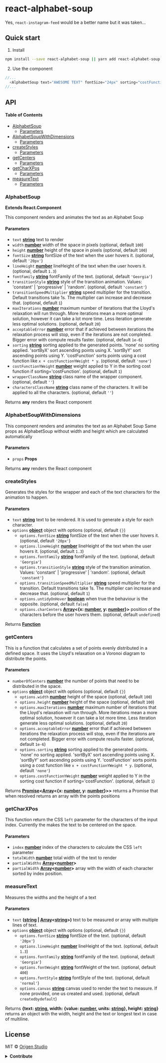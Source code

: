 # react-alphabet-soup

Yes, `react-instagram-feed` would be a better name but it was taken...

## Quick start

1.  Install 

```sh
npm install --save react-alphabet-soup || yarn add react-alphabet-soup
```

2.  Use the component

```js
//...
  <AlphabetSoup text="AWESOME TEXT" fontSize="24px" sorting="costFunction" costFunctionYWeight={3} />
//...
```

## API

<!-- Generated by documentation.js. Update this documentation by updating the source code. -->

#### Table of Contents

-   [AlphabetSoup](#alphabetsoup)
    -   [Parameters](#parameters)
-   [AlphabetSoupWithDimensions](#alphabetsoupwithdimensions)
    -   [Parameters](#parameters-1)
-   [createStyles](#createstyles)
    -   [Parameters](#parameters-2)
-   [getCenters](#getcenters)
    -   [Parameters](#parameters-3)
-   [getCharXPos](#getCharXPos)
    -   [Parameters](#parameters-4)
-   [measureText](#measuretext)
    -   [Parameters](#parameters-5)

### AlphabetSoup

**Extends React.Component**

This component renders and animates the text as an Alphabet Soup

#### Parameters

-   `text` **[string](https://developer.mozilla.org/docs/Web/JavaScript/Reference/Global_Objects/String)** text to render
-   `width` **[number](https://developer.mozilla.org/docs/Web/JavaScript/Reference/Global_Objects/Number)** width of the space in pixels (optional, default `100`)
-   `height` **[number](https://developer.mozilla.org/docs/Web/JavaScript/Reference/Global_Objects/Number)** height of the space in pixels (optional, default `100`)
-   `fontSize` **[string](https://developer.mozilla.org/docs/Web/JavaScript/Reference/Global_Objects/String)** fontSize of the text when the user hovers it. (optional, default `'20px'`)
-   `lineHeight` **[number](https://developer.mozilla.org/docs/Web/JavaScript/Reference/Global_Objects/Number)** lineHeight of the text when the user hovers it. (optional, default `1.3`)
-   `fontFamily` **[string](https://developer.mozilla.org/docs/Web/JavaScript/Reference/Global_Objects/String)** fontFamily of the text. (optional, default `'Georgia'`)
-   `transitionStyle` **[string](https://developer.mozilla.org/docs/Web/JavaScript/Reference/Global_Objects/String)** style of the transition animation. Values: 'constant' | 'progressive' | 'random'. (optional, default `'constant'`)
-   `transitionSpeedMultiplier` **[string](https://developer.mozilla.org/docs/Web/JavaScript/Reference/Global_Objects/String)** speed multiplier for the transition. Default transitions take 1s. The multiplier can increase and decrease that. (optional, default `1`)
-   `maxIterations` **[number](https://developer.mozilla.org/docs/Web/JavaScript/Reference/Global_Objects/Number)** maximum number of iterations that the Lloyd's relaxation will run through.
    More iterations mean a more optimal solution, however it can take a lot more time. Less iteration generate less optimal solutions. (optional, default `20`)
-   `acceptableError` **[number](https://developer.mozilla.org/docs/Web/JavaScript/Reference/Global_Objects/Number)** error that if achieved between iterations the relaxation process will stop, even if the iterations are not completed.
    Bigger error with compute results faster. (optional, default `1e-6`)
-   `sorting` **[string](https://developer.mozilla.org/docs/Web/JavaScript/Reference/Global_Objects/String)** sorting applied to the generated points. 'none' no sorting applied. 'sortByX' sort ascending points using X.
    'sortByY' sort ascending points using Y. 'costFunction' sorts points using a cost function like `x + costFunctionYWeight * y`. (optional, default `'none'`)
-   `costFunctionYWeight` **[number](https://developer.mozilla.org/docs/Web/JavaScript/Reference/Global_Objects/Number)** weight applied to Y in the sorting cost function if sorting='costFunction'. (optional, default `1`)
-   `wrapperClassName` **[string](https://developer.mozilla.org/docs/Web/JavaScript/Reference/Global_Objects/String)** class name of the wrapper component. (optional, default `''`)
-   `charactersClassName` **[string](https://developer.mozilla.org/docs/Web/JavaScript/Reference/Global_Objects/String)** class name of the characters. It will be applied to all the characters. (optional, default `''`)

Returns **any** renders the React component

### AlphabetSoupWithDimensions

This component renders and animates the text as an Alphabet Soup
Same props as AlphabetSoup without width and height which are calculated automatically

#### Parameters

-   `props` **Props** 

Returns **any** renders the React component

### createStyles

Generates the styles for the wrapper and each of the text characters for the animation to happen.

#### Parameters

-   `text` **[string](https://developer.mozilla.org/docs/Web/JavaScript/Reference/Global_Objects/String)** text to be rendered. It is used to generate a style for each character.
-   `options` **[object](https://developer.mozilla.org/docs/Web/JavaScript/Reference/Global_Objects/Object)** object with options (optional, default `{}`)
    -   `options.fontSize` **[string](https://developer.mozilla.org/docs/Web/JavaScript/Reference/Global_Objects/String)** fontSize of the text when the user hovers it. (optional, default `'20px'`)
    -   `options.lineHeight` **[number](https://developer.mozilla.org/docs/Web/JavaScript/Reference/Global_Objects/Number)** lineHeight of the text when the user hovers it. (optional, default `1.3`)
    -   `options.fontFamily` **[string](https://developer.mozilla.org/docs/Web/JavaScript/Reference/Global_Objects/String)** fontFamily of the text. (optional, default `'Georgia'`)
    -   `options.transitionStyle` **[string](https://developer.mozilla.org/docs/Web/JavaScript/Reference/Global_Objects/String)** style of the transition animation. Values: 'constant' | 'progressive' | 'random'. (optional, default `'constant'`)
    -   `options.transitionSpeedMultiplier` **[string](https://developer.mozilla.org/docs/Web/JavaScript/Reference/Global_Objects/String)** speed multiplier for the transition. Default transitions take 1s. The multiplier can increase and decrease that. (optional, default `1`)
    -   `options.untidyOnHover` **[boolean](https://developer.mozilla.org/docs/Web/JavaScript/Reference/Global_Objects/Boolean)** when true the behaviour is the opposite. (optional, default `false`)
    -   `options.charCenters` **[Array](https://developer.mozilla.org/docs/Web/JavaScript/Reference/Global_Objects/Array)&lt;{x: [number](https://developer.mozilla.org/docs/Web/JavaScript/Reference/Global_Objects/Number), y: [number](https://developer.mozilla.org/docs/Web/JavaScript/Reference/Global_Objects/Number)}>** position of the characters before the user hovers them. (optional, default `undefined`)

Returns **[Function](https://developer.mozilla.org/docs/Web/JavaScript/Reference/Statements/function)** 

### getCenters

This is a function that calculates a set of points evenly distributed in a defined space.
It uses the Lloyd's relaxation on a Voronoi diagram to distribute the points.

#### Parameters

-   `numberOfCenters` **[number](https://developer.mozilla.org/docs/Web/JavaScript/Reference/Global_Objects/Number)** the number of points that need to be distributed in the space.
-   `options` **[object](https://developer.mozilla.org/docs/Web/JavaScript/Reference/Global_Objects/Object)** object with options (optional, default `{}`)
    -   `options.width` **[number](https://developer.mozilla.org/docs/Web/JavaScript/Reference/Global_Objects/Number)** height of the space (optional, default `100`)
    -   `options.height` **[number](https://developer.mozilla.org/docs/Web/JavaScript/Reference/Global_Objects/Number)** height of the space (optional, default `100`)
    -   `options.maxIterations` **[number](https://developer.mozilla.org/docs/Web/JavaScript/Reference/Global_Objects/Number)** maximum number of iterations that the Lloyd's relaxation will run through.
        More iterations mean a more optimal solution, however it can take a lot more time. Less iteration generate less optimal solutions. (optional, default `20`)
    -   `options.acceptableError` **[number](https://developer.mozilla.org/docs/Web/JavaScript/Reference/Global_Objects/Number)** error that if achieved between iterations the relaxation process will stop, even if the iterations are not completed.
        Bigger error with compute results faster. (optional, default `1e-6`)
    -   `options.sorting` **[string](https://developer.mozilla.org/docs/Web/JavaScript/Reference/Global_Objects/String)** sorting applied to the generated points. 'none' no sorting applied. 'sortByX' sort ascending points using X.
        'sortByY' sort ascending points using Y. 'costFunction' sorts points using a cost function like `x + costFunctionYWeight * y`. (optional, default `'none'`)
    -   `options.costFunctionYWeight` **[number](https://developer.mozilla.org/docs/Web/JavaScript/Reference/Global_Objects/Number)** weight applied to Y in the sorting cost function if sorting='costFunction'. (optional, default `1`)

Returns **[Promise](https://developer.mozilla.org/docs/Web/JavaScript/Reference/Global_Objects/Promise)&lt;[Array](https://developer.mozilla.org/docs/Web/JavaScript/Reference/Global_Objects/Array)&lt;{x: [number](https://developer.mozilla.org/docs/Web/JavaScript/Reference/Global_Objects/Number), y: [number](https://developer.mozilla.org/docs/Web/JavaScript/Reference/Global_Objects/Number)}>>** returns a Promise that when resolved returns an array with the points positions

### getCharXPos

This function return the CSS `left` parameter for the characters of the input index.
Currently the makes the text to be centered on the space.

#### Parameters

-   `index` **[number](https://developer.mozilla.org/docs/Web/JavaScript/Reference/Global_Objects/Number)** index of the characters to calculate the CSS `left` parameter
-   `totalWidth` **[number](https://developer.mozilla.org/docs/Web/JavaScript/Reference/Global_Objects/Number)** total width of the text to render
-   `partialWidths` **[Array](https://developer.mozilla.org/docs/Web/JavaScript/Reference/Global_Objects/Array)&lt;[number](https://developer.mozilla.org/docs/Web/JavaScript/Reference/Global_Objects/Number)>** 
-   `partialWidth` **[Array](https://developer.mozilla.org/docs/Web/JavaScript/Reference/Global_Objects/Array)&lt;[number](https://developer.mozilla.org/docs/Web/JavaScript/Reference/Global_Objects/Number)>** array with the width of each character sorted by index position.

### measureText

Measures the widths and the height of a text

#### Parameters

-   `text` **([string](https://developer.mozilla.org/docs/Web/JavaScript/Reference/Global_Objects/String) \| [Array](https://developer.mozilla.org/docs/Web/JavaScript/Reference/Global_Objects/Array)&lt;[string](https://developer.mozilla.org/docs/Web/JavaScript/Reference/Global_Objects/String)>)** text to be measured or array with multiple lines of text.
-   `options` **[object](https://developer.mozilla.org/docs/Web/JavaScript/Reference/Global_Objects/Object)** object with options (optional, default `{}`)
    -   `options.fontSize` **[string](https://developer.mozilla.org/docs/Web/JavaScript/Reference/Global_Objects/String)** fontSize of the text. (optional, default `'20px'`)
    -   `options.lineHeight` **[number](https://developer.mozilla.org/docs/Web/JavaScript/Reference/Global_Objects/Number)** lineHeight of the text. (optional, default `1.3`)
    -   `options.fontFamily` **[string](https://developer.mozilla.org/docs/Web/JavaScript/Reference/Global_Objects/String)** fontFamily of the text. (optional, default `'Georgia'`)
    -   `options.fontWeight` **[string](https://developer.mozilla.org/docs/Web/JavaScript/Reference/Global_Objects/String)** fontWeight of the text. (optional, default `400`)
    -   `options.fontStyle` **[string](https://developer.mozilla.org/docs/Web/JavaScript/Reference/Global_Objects/String)** fontStyle of the text. (optional, default `'normal'`)
    -   `options.canvas` **[string](https://developer.mozilla.org/docs/Web/JavaScript/Reference/Global_Objects/String)** canvas used to render the text to measure. If none provided, one us created and used. (optional, default `createdbydefault`)

Returns **{text: [string](https://developer.mozilla.org/docs/Web/JavaScript/Reference/Global_Objects/String), width: {value: [number](https://developer.mozilla.org/docs/Web/JavaScript/Reference/Global_Objects/Number), units: [string](https://developer.mozilla.org/docs/Web/JavaScript/Reference/Global_Objects/String)}, height: [string](https://developer.mozilla.org/docs/Web/JavaScript/Reference/Global_Objects/String)}** returns an object with the width, height and the text or longest text in case
of multiline.

## License

MIT © [Origen Studio](https://github.com/origenstudio)

<details><summary><strong>Contribute</strong></summary>

Package generated using [Nod](https://npmjs.org/package/generator-nod)

## Features

-   [**Babel**](https://babeljs.io/) - Write next generation JavaScript today.
-   [**Jest**](https://facebook.github.io/jest) - JavaScript testing framework used by Facebook.
-   [**ESLint**](http://eslint.org/) - Make sure you are writing a quality code.
-   [**Prettier**](https://prettier.io/) - Enforces a consistent style by parsing your code and re-printing it.
-   [**Flow**](https://flowtype.org/) - A static type checker for JavaScript used heavily within Facebook.
-   [**Travis CI**](https://travis-ci.org) - Automate tests and linting for every push or pull request.
-   [**Documentation**](http://documentation.js.org/) - A documentation system so good, you'll actually write documentation.
-   [**Conventional Changelog**](https://github.com/conventional-changelog/conventional-changelog) - Generate a changelog from git metadata.

## Commands

```sh
$ yarn test # run tests with Jest
$ yarn run coverage # run tests with coverage and open it on browser
$ yarn run lint # lint code
$ yarn run docs # generate docs
$ yarn run build # generate docs and transpile code
```

### Publish

```sh
$ yarn run version patch|minor|major
$ yarn publish
```

It'll automatically run `test`, `lint`, `docs`, `build`, generate `CHANGELOG.md`, and push commits and tags to the remote repository.

</details>
